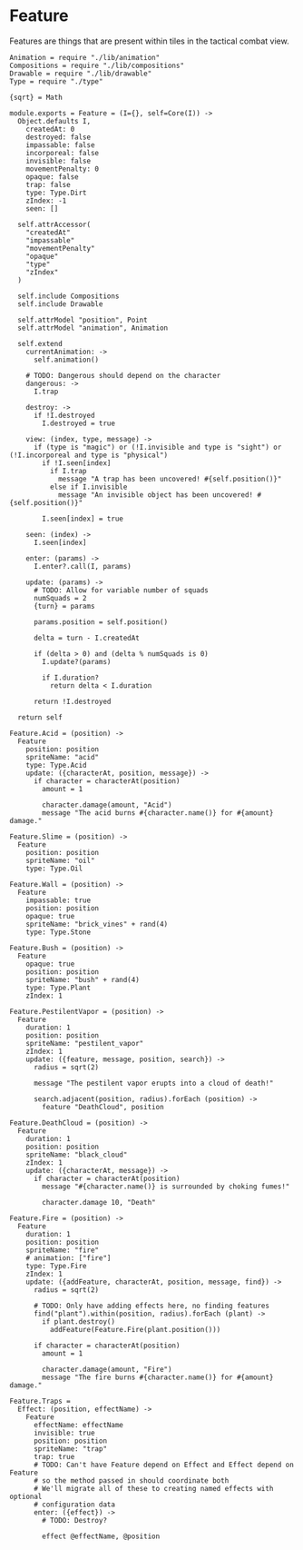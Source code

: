 Feature
=======

Features are things that are present within tiles in the tactical combat view.

    Animation = require "./lib/animation"
    Compositions = require "./lib/compositions"
    Drawable = require "./lib/drawable"
    Type = require "./type"

    {sqrt} = Math

    module.exports = Feature = (I={}, self=Core(I)) ->
      Object.defaults I,
        createdAt: 0
        destroyed: false
        impassable: false
        incorporeal: false
        invisible: false
        movementPenalty: 0
        opaque: false
        trap: false
        type: Type.Dirt
        zIndex: -1
        seen: []

      self.attrAccessor(
        "createdAt"
        "impassable"
        "movementPenalty"
        "opaque"
        "type"
        "zIndex"
      )

      self.include Compositions
      self.include Drawable

      self.attrModel "position", Point
      self.attrModel "animation", Animation

      self.extend
        currentAnimation: ->
          self.animation()

        # TODO: Dangerous should depend on the character
        dangerous: ->
          I.trap

        destroy: ->
          if !I.destroyed
            I.destroyed = true

        view: (index, type, message) ->
          if (type is "magic") or (!I.invisible and type is "sight") or (!I.incorporeal and type is "physical")
            if !I.seen[index]
              if I.trap
                message "A trap has been uncovered! #{self.position()}"
              else if I.invisible
                message "An invisible object has been uncovered! #{self.position()}"

            I.seen[index] = true

        seen: (index) ->
          I.seen[index]

        enter: (params) ->
          I.enter?.call(I, params)

        update: (params) ->
          # TODO: Allow for variable number of squads
          numSquads = 2
          {turn} = params

          params.position = self.position()

          delta = turn - I.createdAt

          if (delta > 0) and (delta % numSquads is 0)
            I.update?(params)

            if I.duration?
              return delta < I.duration

          return !I.destroyed

      return self

    Feature.Acid = (position) ->
      Feature
        position: position
        spriteName: "acid"
        type: Type.Acid
        update: ({characterAt, position, message}) ->
          if character = characterAt(position)
            amount = 1

            character.damage(amount, "Acid")
            message "The acid burns #{character.name()} for #{amount} damage."

    Feature.Slime = (position) ->
      Feature
        position: position
        spriteName: "oil"
        type: Type.Oil

    Feature.Wall = (position) ->
      Feature
        impassable: true
        position: position
        opaque: true
        spriteName: "brick_vines" + rand(4)
        type: Type.Stone

    Feature.Bush = (position) ->
      Feature
        opaque: true
        position: position
        spriteName: "bush" + rand(4)
        type: Type.Plant
        zIndex: 1

    Feature.PestilentVapor = (position) ->
      Feature
        duration: 1
        position: position
        spriteName: "pestilent_vapor"
        zIndex: 1
        update: ({feature, message, position, search}) ->
          radius = sqrt(2)

          message "The pestilent vapor erupts into a cloud of death!"

          search.adjacent(position, radius).forEach (position) ->
            feature "DeathCloud", position

    Feature.DeathCloud = (position) ->
      Feature
        duration: 1
        position: position
        spriteName: "black_cloud"
        zIndex: 1
        update: ({characterAt, message}) ->
          if character = characterAt(position)
            message "#{character.name()} is surrounded by choking fumes!"

            character.damage 10, "Death"

    Feature.Fire = (position) ->
      Feature
        duration: 1
        position: position
        spriteName: "fire"
        # animation: ["fire"]
        type: Type.Fire
        zIndex: 1
        update: ({addFeature, characterAt, position, message, find}) ->
          radius = sqrt(2)

          # TODO: Only have adding effects here, no finding features
          find("plant").within(position, radius).forEach (plant) ->
            if plant.destroy()
              addFeature(Feature.Fire(plant.position()))

          if character = characterAt(position)
            amount = 1

            character.damage(amount, "Fire")
            message "The fire burns #{character.name()} for #{amount} damage."

    Feature.Traps =
      Effect: (position, effectName) ->
        Feature
          effectName: effectName
          invisible: true
          position: position
          spriteName: "trap"
          trap: true
          # TODO: Can't have Feature depend on Effect and Effect depend on Feature
          # so the method passed in should coordinate both
          # We'll migrate all of these to creating named effects with optional
          # configuration data
          enter: ({effect}) ->
            # TODO: Destroy?

            effect @effectName, @position
